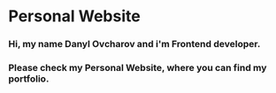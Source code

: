 # Personal Website
### Hi, my name Danyl Ovcharov and i'm Frontend developer.
### Please check my Personal Website, where you can find my portfolio.